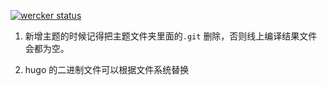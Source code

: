 [![wercker status](https://app.wercker.com/status/7d7f5a1c522dcc76f0412742b5f12a0b/m/master "wercker status")](https://app.wercker.com/project/byKey/7d7f5a1c522dcc76f0412742b5f12a0b)

1. 新增主题的时候记得把主题文件夹里面的`.git` 删除，否则线上编译结果文件会都为空。

2. hugo 的二进制文件可以根据文件系统替换